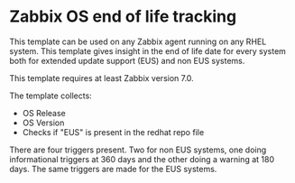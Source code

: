 # Zabbix OS end of life tracking

This template can be used on any Zabbix agent running on any RHEL system. This template gives insight in the end of life date for every system both for extended update support (EUS) and non EUS systems.

This template requires at least Zabbix version 7.0.

The template collects:
* OS Release
* OS Version
* Checks if "EUS" is present in the redhat repo file

There are four triggers present. Two for non EUS systems, one doing informational triggers at 360 days and the other doing a warning at 180 days. The same triggers are made for the EUS systems.